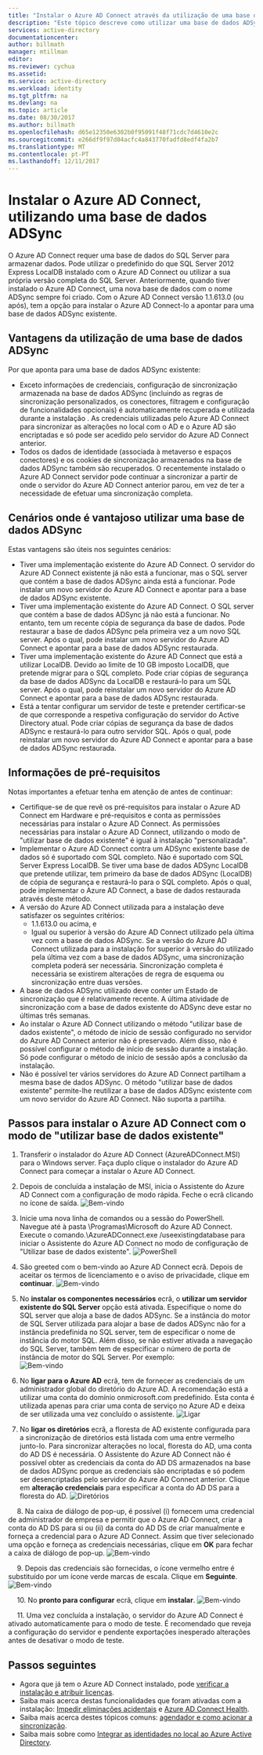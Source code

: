 ```yaml
---
title: "Instalar o Azure AD Connect através da utilização de uma base de dados ADSync | Microsoft Docs"
description: "Este tópico descreve como utilizar uma base de dados ADSync existente."
services: active-directory
documentationcenter: 
author: billmath
manager: mtillman
editor: 
ms.reviewer: cychua
ms.assetid: 
ms.service: active-directory
ms.workload: identity
ms.tgt_pltfrm: na
ms.devlang: na
ms.topic: article
ms.date: 08/30/2017
ms.author: billmath
ms.openlocfilehash: d65e12350e6302b0f95091f48f71cdc7d4610e2c
ms.sourcegitcommit: e266df9f97d04acfc4a843770fadfd8edf4fa2b7
ms.translationtype: MT
ms.contentlocale: pt-PT
ms.lasthandoff: 12/11/2017
---
```

# <a name="install-azure-ad-connect-using-an-existing-adsync-database"></a>Instalar o Azure AD Connect, utilizando uma base de dados ADSync
O Azure AD Connect requer uma base de dados do SQL Server para armazenar dados. Pode utilizar o predefinido do que SQL Server 2012 Express LocalDB instalado com o Azure AD Connect ou utilizar a sua própria versão completa do SQL Server. Anteriormente, quando tiver instalado o Azure AD Connect, uma nova base de dados com o nome ADSync sempre foi criado. Com o Azure AD Connect versão 1.1.613.0 (ou após), tem a opção para instalar o Azure AD Connect-lo a apontar para uma base de dados ADSync existente.

## <a name="benefits-of-using-an-existing-adsync-database"></a>Vantagens da utilização de uma base de dados ADSync
Por que aponta para uma base de dados ADSync existente:

- Exceto informações de credenciais, configuração de sincronização armazenada na base de dados ADSync (incluindo as regras de sincronização personalizados, os conectores, filtragem e configuração de funcionalidades opcionais) é automaticamente recuperada e utilizada durante a instalação . As credenciais utilizadas pelo Azure AD Connect para sincronizar as alterações no local com o AD e o Azure AD são encriptadas e só pode ser acedido pelo servidor do Azure AD Connect anterior.
- Todos os dados de identidade (associada à metaverso e espaços conectores) e os cookies de sincronização armazenados na base de dados ADSync também são recuperados. O recentemente instalado o Azure AD Connect servidor pode continuar a sincronizar a partir de onde o servidor do Azure AD Connect anterior parou, em vez de ter a necessidade de efetuar uma sincronização completa.

## <a name="scenarios-where-using-an-existing-adsync-database-is-beneficial"></a>Cenários onde é vantajoso utilizar uma base de dados ADSync
Estas vantagens são úteis nos seguintes cenários:


- Tiver uma implementação existente do Azure AD Connect. O servidor do Azure AD Connect existente já não está a funcionar, mas o SQL server que contém a base de dados ADSync ainda está a funcionar. Pode instalar um novo servidor do Azure AD Connect e apontar para a base de dados ADSync existente. 
- Tiver uma implementação existente do Azure AD Connect. O SQL server que contém a base de dados ADSync já não está a funcionar. No entanto, tem um recente cópia de segurança da base de dados. Pode restaurar a base de dados ADSync pela primeira vez a um novo SQL server. Após o qual, pode instalar um novo servidor do Azure AD Connect e apontar para a base de dados ADSync restaurada.
- Tiver uma implementação existente do Azure AD Connect que está a utilizar LocalDB. Devido ao limite de 10 GB imposto LocalDB, que pretende migrar para o SQL completo. Pode criar cópias de segurança da base de dados ADSync da LocalDB e restaurá-lo para um SQL server. Após o qual, pode reinstalar um novo servidor do Azure AD Connect e apontar para a base de dados ADSync restaurada.
- Está a tentar configurar um servidor de teste e pretender certificar-se de que corresponde a respetiva configuração do servidor do Active Directory atual. Pode criar cópias de segurança da base de dados ADSync e restaurá-lo para outro servidor SQL. Após o qual, pode reinstalar um novo servidor do Azure AD Connect e apontar para a base de dados ADSync restaurada.

## <a name="prerequisite-information"></a>Informações de pré-requisitos

Notas importantes a efetuar tenha em atenção de antes de continuar:

- Certifique-se de que revê os pré-requisitos para instalar o Azure AD Connect em Hardware e pré-requisitos e conta as permissões necessárias para instalar o Azure AD Connect. As permissões necessárias para instalar o Azure AD Connect, utilizando o modo de "utilizar base de dados existente" é igual à instalação "personalizada".
- Implementar o Azure AD Connect contra um ADSync existente base de dados só é suportado com SQL completo. Não é suportado com SQL Server Express LocalDB. Se tiver uma base de dados ADSync LocalDB que pretende utilizar, tem primeiro da base de dados ADSync (LocalDB) de cópia de segurança e restaurá-lo para o SQL completo. Após o qual, pode implementar o Azure AD Connect, a base de dados restaurada através deste método.
- A versão do Azure AD Connect utilizada para a instalação deve satisfazer os seguintes critérios:
    - 1.1.613.0 ou acima, e
    - Igual ou superior à versão do Azure AD Connect utilizado pela última vez com a base de dados ADSync. Se a versão do Azure AD Connect utilizada para a instalação for superior à versão do utilizado pela última vez com a base de dados ADSync, uma sincronização completa poderá ser necessária.  Sincronização completa é necessária se existirem alterações de regra de esquema ou sincronização entre duas versões. 
- A base de dados ADSync utilizado deve conter um Estado de sincronização que é relativamente recente. A última atividade de sincronização com a base de dados existente do ADSync deve estar no últimas três semanas.
- Ao instalar o Azure AD Connect utilizando o método "utilizar base de dados existente", o método de início de sessão configurado no servidor do Azure AD Connect anterior não é preservado. Além disso, não é possível configurar o método de início de sessão durante a instalação. Só pode configurar o método de início de sessão após a conclusão da instalação.
- Não é possível ter vários servidores do Azure AD Connect partilham a mesma base de dados ADSync. O método "utilizar base de dados existente" permite-lhe reutilizar a base de dados ADSync existente com um novo servidor do Azure AD Connect. Não suporta a partilha.

## <a name="steps-to-install-azure-ad-connect-with-use-existing-database-mode"></a>Passos para instalar o Azure AD Connect com o modo de "utilizar base de dados existente"
1.  Transferir o instalador do Azure AD Connect (AzureADConnect.MSI) para o Windows server. Faça duplo clique o instalador do Azure AD Connect para começar a instalar o Azure AD Connect.
2.  Depois de concluída a instalação de MSI, inicia o Assistente do Azure AD Connect com a configuração de modo rápida. Feche o ecrã clicando no ícone de saída.
![Bem-vindo](media/active-directory-aadconnect-existing-database/db1.png)
3.  Inicie uma nova linha de comandos ou a sessão do PowerShell. Navegue até à pasta <drive>\Programas\Microsoft do Azure AD Connect. Execute o comando.\AzureADConnect.exe /useexistingdatabase para iniciar o Assistente do Azure AD Connect no modo de configuração de "Utilizar base de dados existente".
![PowerShell](media/active-directory-aadconnect-existing-database/db2.png)
4.  São greeted com o bem-vindo ao Azure AD Connect ecrã. Depois de aceitar os termos de licenciamento e o aviso de privacidade, clique em **continuar**.
![Bem-vindo](media/active-directory-aadconnect-existing-database/db3.png)
5.  No **instalar os componentes necessários** ecrã, o **utilizar um servidor existente do SQL Server** opção está ativada. Especifique o nome do SQL server que aloja a base de dados ADSync. Se a instância do motor de SQL Server utilizada para alojar a base de dados ADSync não for a instância predefinida no SQL server, tem de especificar o nome de instância do motor SQL. Além disso, se não estiver ativada a navegação do SQL Server, também tem de especificar o número de porta de instância de motor do SQL Server. Por exemplo:         
![Bem-vindo](media/active-directory-aadconnect-existing-database/db4.png)           

6.  No **ligar para o Azure AD** ecrã, tem de fornecer as credenciais de um administrador global do diretório do Azure AD. A recomendação está a utilizar uma conta do domínio onmicrosoft.com predefinido. Esta conta é utilizada apenas para criar uma conta de serviço no Azure AD e deixa de ser utilizada uma vez concluído o assistente.
![Ligar](media/active-directory-aadconnect-existing-database/db5.png)
 
7.  No **ligar os diretórios** ecrã, a floresta de AD existente configurada para a sincronização de diretórios está listada com uma entre vermelho junto-lo. Para sincronizar alterações no local, floresta do AD, uma conta do AD DS é necessária. O Assistente do Azure AD Connect não é possível obter as credenciais da conta do AD DS armazenados na base de dados ADSync porque as credenciais são encriptadas e só podem ser desencriptadas pelo servidor do Azure AD Connect anterior. Clique em **alteração credenciais** para especificar a conta do AD DS para a floresta do AD.
![Diretórios](media/active-directory-aadconnect-existing-database/db6.png)
 
 
8.  Na caixa de diálogo de pop-up, é possível (i) fornecem uma credencial de administrador de empresa e permitir que o Azure AD Connect, criar a conta do AD DS para si ou (ii) da conta do AD DS de criar manualmente e forneça a credencial para o Azure AD Connect. Assim que tiver selecionado uma opção e forneça as credenciais necessárias, clique em **OK** para fechar a caixa de diálogo de pop-up.
![Bem-vindo](media/active-directory-aadconnect-existing-database/db7.png)
 
 
9.  Depois das credenciais são fornecidas, o ícone vermelho entre é substituído por um ícone verde marcas de escala. Clique em **Seguinte**.
![Bem-vindo](media/active-directory-aadconnect-existing-database/db8.png)
 
 
10. No **pronto para configurar** ecrã, clique em **instalar**.
![Bem-vindo](media/active-directory-aadconnect-existing-database/db9.png)
 
 
11. Uma vez concluída a instalação, o servidor do Azure AD Connect é ativado automaticamente para o modo de teste. É recomendado que reveja a configuração do servidor e pendente exportações inesperado alterações antes de desativar o modo de teste. 

## <a name="next-steps"></a>Passos seguintes

- Agora que já tem o Azure AD Connect instalado, pode [verificar a instalação e atribuir licenças](active-directory-aadconnect-whats-next.md).
- Saiba mais acerca destas funcionalidades que foram ativadas com a instalação: [Impedir eliminações acidentais](active-directory-aadconnectsync-feature-prevent-accidental-deletes.md) e [Azure AD Connect Health](../connect-health/active-directory-aadconnect-health-sync.md).
- Saiba mais acerca destes tópicos comuns: [agendador e como acionar a sincronização](active-directory-aadconnectsync-feature-scheduler.md).
- Saiba mais sobre como [Integrar as identidades no local ao Azure Active Directory](active-directory-aadconnect.md).
